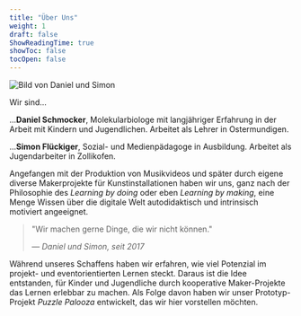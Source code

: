 ```yaml
---
title: "Über Uns"
weight: 1
draft: false
ShowReadingTime: true
showToc: false
tocOpen: false
---
```


![Bild von Daniel und Simon](/images/daniel_simon.png)

Wir sind...

...**Daniel Schmocker**, Molekularbiologe mit langjähriger Erfahrung in der Arbeit mit Kindern und Jugendlichen. Arbeitet als Lehrer in Ostermundigen.

...**Simon Flückiger**, Sozial- und Medienpädagoge in Ausbildung. Arbeitet als Jugendarbeiter in Zollikofen.


Angefangen mit der Produktion von Musikvideos und später durch eigene diverse Makerprojekte für Kunstinstallationen haben wir uns, ganz nach der Philosophie des *Learning by doing* oder eben *Learning by making*, eine Menge Wissen über die digitale Welt autodidaktisch und intrinsisch motiviert angeeignet.


> "Wir machen gerne Dinge, die wir nicht können."
> 
> — *Daniel und Simon, seit 2017*

Während unseres Schaffens haben wir erfahren, wie viel Potenzial im projekt- und eventorientierten Lernen steckt. Daraus ist die Idee entstanden, für Kinder und Jugendliche durch kooperative Maker-Projekte das Lernen erlebbar zu machen. Als Folge davon haben wir unser Prototyp-Projekt *Puzzle Palooza* entwickelt, das wir hier vorstellen möchten.